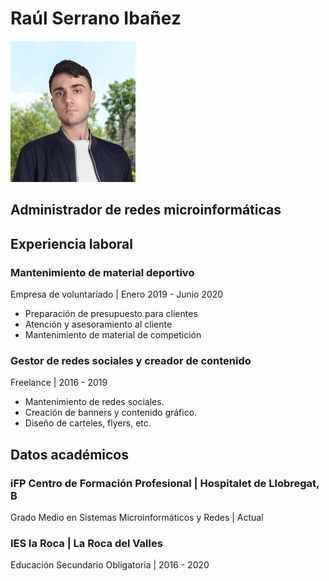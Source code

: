 # Raúl Serrano Ibañez
![Image](Puerco.png)
## Administrador de redes microinformáticas
## Experiencia laboral
### Mantenimiento de material deportivo
Empresa de voluntariado | Enero 2019 - Junio 2020
- Preparación de presupuesto para clientes
- Atención y asesoramiento al cliente
- Mantenimiento de material de competición
### Gestor de redes sociales y creador de contenido
Freelance | 2016 - 2019
- Mantenimiento de redes sociales.
- Creación de banners y contenido gráfico.
- Diseño de carteles, flyers, etc.
## Datos académicos
### iFP Centro de Formación Profesional | Hospitalet de Llobregat, B
Grado Medio en Sistemas Microinformáticos y Redes | Actual
### IES la Roca | La Roca del Valles
Educación Secundario Obligatoria | 2016 - 2020
